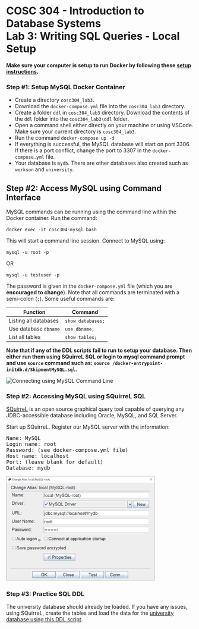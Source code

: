 # COSC 304 - Introduction to Database Systems<br>Lab 3: Writing SQL Queries - Local Setup

**Make sure your computer is setup to run Docker by following these [setup instructions](../../setup).**

### Step #1: Setup MySQL Docker Container

 - Create a directory `cosc304_lab3`.
 - Download the `docker-compose.yml` file into the `cosc304_lab3` directory. 
 - Create a folder `ddl` in `cosc304_lab3` directory. Download the contents of the `ddl` folder into the `cosc304_lab3\ddl` folder.
 - Open a command shell either directly on your machine or using VSCode. Make sure your current directory is `cosc304_lab3`.
 - Run the command `docker-compose up -d`
 - If everything is successful, the MySQL database will start on port 3306. If there is a port conflict, change the port to 3307 in the `docker-compose.yml` file.
 - Your database is `mydb`. There are other databases also created such as `workson` and `university`.

## Step #2: Access MySQL using Command Interface

MySQL commands can be running using the command line within the Docker container. Run the command:

```
docker exec -it cosc304-mysql bash
```

This will start a command line session. Connect to MySQL using:

```
mysql -u root -p
```
OR
```
mysql -u testuser -p
```

The password is given in the `docker-compose.yml` file (which you are **encouraged to change**). Note that all commands are terminated with a semi-colon (`;`). Some useful commands are:

| Function  | Command |
| ------------- | ------------- |
| Listing all databases	  | `show databases;`  |
| Use database `dbname`  | `use dbname;`  |
| List all tables  | `show tables;`  |

**Note that if any of the DDL scripts fail to run to setup your database. Then either run them using SQuirreL SQL or login to mysql command prompt and use `source` command such as: `source /docker-entrypoint-initdb.d/ShipmentMySQL.sql`.**

![Connecting using MySQL Command Line](img/commandline.png)

### Step #2: Accessing MySQL using SQuirreL SQL

[SQuirreL](http://squirrel-sql.sourceforge.net) is an open source graphical query tool capable of querying any JDBC-accessible database including Oracle, MySQL, and SQL Server.

Start up SQuirreL.  Register our MySQL server with the information: 

<pre>
Name: MySQL
Login name: root
Password: (see docker-compose.yml file)
Host name: localhost
Port: (leave blank for default)
Database: mydb
</pre>

<img src="img/squirrel-mysql.png" width="400" alt="MySQL Connection Setup in SQuirreL">

### Step #3: Practice SQL DDL

The university database should already be loaded. If you have any issues, using SQuirreL, create the tables and load the data for the [university database using this DDL script](../ddl/university_MySQL_DDL.sql).  

